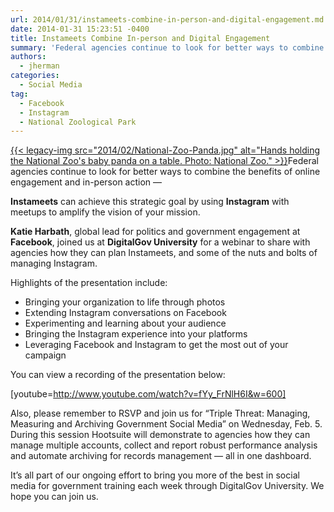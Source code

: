 ```yaml
---
url: 2014/01/31/instameets-combine-in-person-and-digital-engagement.md
date: 2014-01-31 15:23:51 -0400
title: Instameets Combine In-person and Digital Engagement
summary: 'Federal agencies continue to look for better ways to combine the benefits of online engagement and in-person action &#8212; Instameets can achieve this strategic goal by using Instagram with meetups to amplify the vision of your mission. Katie Harbath,'
authors:
  - jherman
categories:
  - Social Media
tag:
  - Facebook
  - Instagram
  - National Zoological Park
---
```


[{{< legacy-img src="2014/02/National-Zoo-Panda.jpg" alt="Hands holding the National Zoo's baby panda on a table. Photo: National Zoo." >}}](https://s3.amazonaws.com/sitesusa/wp-content/uploads/sites/212/2014/02/National-Zoo-Panda.jpg)Federal agencies continue to look for better ways to combine the benefits of online engagement and in-person action &#8212;

**Instameets** can achieve this strategic goal by using **Instagram** with meetups to amplify the vision of your mission.

**Katie Harbath**, global lead for politics and government engagement at **Facebook**, joined us at **DigitalGov University** for a webinar to share with agencies how they can plan Instameets, and some of the nuts and bolts of managing Instagram.

Highlights of the presentation include:

  * Bringing your organization to life through photos
  * Extending Instagram conversations on Facebook
  * Experimenting and learning about your audience
  * Bringing the Instagram experience into your platforms
  * Leveraging Facebook and Instagram to get the most out of your campaign

You can view a recording of the presentation below:

[youtube=http://www.youtube.com/watch?v=fYy_FrNlH6I&w=600]

Also, please remember to RSVP and join us for &#8220;Triple Threat: Managing, Measuring and Archiving Government Social Media&#8221; on Wednesday, Feb. 5. During this session Hootsuite will demonstrate to agencies how they can manage multiple accounts, collect and report robust performance analysis and automate archiving for records management &#8212; all in one dashboard.

It’s all part of our ongoing effort to bring you more of the best in social media for government training each week through DigitalGov University. We hope you can join us.